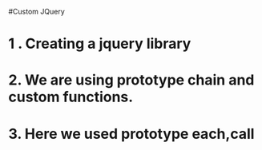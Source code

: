 #Custom JQuery
# 1 . Creating a jquery library 
# 2. We are using prototype chain and custom functions.
# 3. Here we used prototype each,call